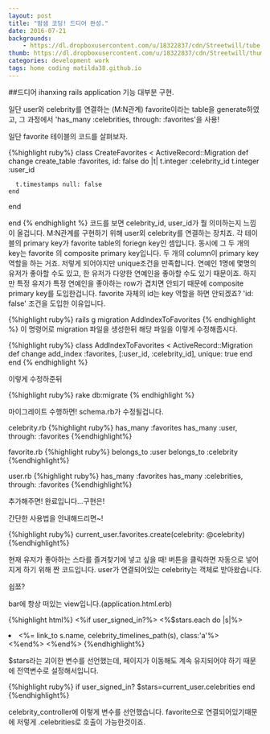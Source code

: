 ```yaml
---
layout: post
title: "밤샘 코딩! 드디어 완성."
date: 2016-07-21
backgrounds:
    - https://dl.dropboxusercontent.com/u/18322837/cdn/Streetwill/tube.jpg
thumb: https://dl.dropboxusercontent.com/u/18322837/cdn/Streetwill/thumbs/chemex.jpg
categories: development work
tags: home coding matilda38.github.io
---
```


##드디어 ihanxing rails application 기능 대부분 구현.

일단 user와 celebrity를 연결하는 (M:N관계) favorite이라는 table을 generate하였고, 그 과정에서
'has_many :celebrities, through: :favorites'을 사용!

일단 favorite 테이블의 코드를 살펴보자.

{%highlight ruby%}
class CreateFavorites < ActiveRecord::Migration
  def change
    create_table :favorites, id: false do |t|
      t.integer :celebrity_id
      t.integer :user_id

      t.timestamps null: false
    end
  end

end
{% endhighlight %}
코드를 보면 celebrity_id, user_id가 뭘 의미하는지 느낌이 올겁니다. M:N관계를 구현하기 위해 user외 celebrity를 연결하는 장치죠. 각 테이블의 primary key가 favorite table의 foriegn key인 셈입니다. 동시에 그 두 개의 key는 favorite 의 composite primary key입니다. 두 개의 column이 primary key역할을 하는 거죠. 저렇게 되어야지만 unique조건을 만족합니다. 연예인 1명에 몇명의 유저가 좋아할 수도 있고, 한 유저가 다양한 연예인을 좋아할 수도 있기 때문이죠. 하지만 특정 유저가 특정 연예인을 좋아하는 row가 겹치면 안되기 때문에 composite primary key를 도입한겁니다. favorite 자체의 id는 key 역할을 하면 안되겠죠?
'id: false' 조건을 도입한 이유입니다.

{%highlight ruby%}
rails g migration AddIndexToFavorites
{% endhighlight %}
이 명령어로 migration 파일을 생성한뒤 해당 파일을 이렇게 수정해줍시다.

{%highlight ruby%}
class AddIndexToFavorites < ActiveRecord::Migration
    def change
      add_index :favorites, [:user_id, :celebrity_id], unique: true
    end
end
{% endhighlight %}

이렇게 수정하준뒤

{%highlight ruby%}
rake db:migrate
{% endhighlight %}

마이그레이트 수행하면! schema.rb가 수정될겁니다.

celebrity.rb
{%highlight ruby%}
  has_many :favorites
  has_many :user, through: :favorites
{%endhighlight%}

favorite.rb
{%highlight ruby%}
  belongs_to :user
  belongs_to :celebrity
{%endhighlight%}

user.rb
{%highlight ruby%}
  has_many :favorites
  has_many :celebrities, through: :favorites
{%endhighlight%}

추가해주면! 완료입니다...구현은!

간단한 사용법을 안내해드리면~!

{%highlight ruby%}
current_user.favorites.create(celebrity: @celebrity)
{%endhighlight%}

현재 유저가 좋아하는 스타를 즐겨찾기에 넣고 싶을 때! 버튼을 클릭하면 자동으로 넣어지게 하기 위해 짠 코드입니다. user가 연결되어있는 celebrity는 객체로 받아왔습니다.

쉽쬬?

bar에 항상 떠있는 view입니다.(application.html.erb)

{%highlight html%}
    <%if user_signed_in?%>
       <%$stars.each do |s|%>
        <li><%= link_to s.name, celebrity_timelines_path(s), class:'a'%></li>
       <%end%>
    <%end%>
{%endhighlight%}

$stars라는 괴이한 변수를 선언했는데, 페이지가 이동해도 계속 유지되어야 하기 때문에 전역변수로 설정해서입니다.

{%highlight ruby%}
    if user_signed_in?
       $stars=current_user.celebrities
    end
{%endhighlight%}

celebrity_controller에 이렇게 변수를 선언했습니다. favorite으로 연결되어있기때문에 저렇게 .celebrities로 호출이 가능한것이죠.